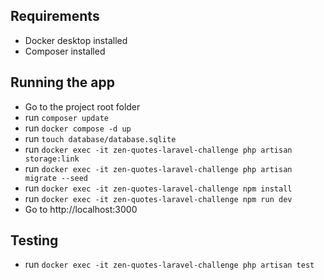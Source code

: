 ## Requirements
- Docker desktop installed
- Composer installed

## Running the app
- Go to the project root folder
- run `composer update`
- run `docker compose -d up`
- run `touch database/database.sqlite`
- run `docker exec -it zen-quotes-laravel-challenge php artisan storage:link`
- run `docker exec -it zen-quotes-laravel-challenge php artisan migrate --seed`
- run `docker exec -it zen-quotes-laravel-challenge npm install`
- run `docker exec -it zen-quotes-laravel-challenge npm run dev`
- Go to http://localhost:3000

## Testing
- run `docker exec -it zen-quotes-laravel-challenge php artisan test`
